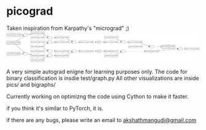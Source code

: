 # picograd
Taken inspiration from Karpathy's "micrograd" ;) 
<img src="pics/mlp1_visualization.svg" alt="lines and boxes">

A very simple autograd enigne for learning purposes only. The code for binary classification is insdie test/graph.py
All other visualizations are inside pics/ and bigraphs/ 

Currently working on optimizng the code using Cython to make it faster. 

if you think it's similar to PyTorch, it is. 

if there are any bugs, please write an email to akshathmangudi@gmail.com

